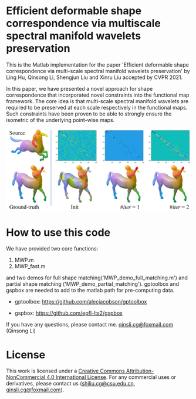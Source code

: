 # Efficient deformable shape correspondence via multiscale spectral manifold wavelets preservation

This is the Matlab implementation for the paper 'Efficient deformable shape correspondence via multi-scale spectral manifold wavelets preservation' by Ling Hu, Qinsong Li, Shengjun Liu and Xinru Liu accepted by CVPR 2021.

In this paper, we have presented a novel approach for shape correspondence that incorporated novel constraints into the functional map framework. The core idea is that multi-scale spectral manifold wavelets are required to be preserved at each scale respectively in the functional maps. Such constraints have been proven to be able to strongly ensure the isometric of the underlying point-wise maps. 

![shrec16_partial_cqc_vis_svg3](https://github.com/Qinsong-Li/MWP/blob/main/iter_results.png)



# How to use this code

We have provided two core functions:

1. MWP.m 
2. MWP_fast.m 

and two demos for full shape matching('MWP_demo_full_matching.m') and partial shape matching ('MWP_demo_partial_matching'). gptoolbox and gspbox are needed to add to the matlab path for pre-computing data.

- gptoolbox: https://github.com/alecjacobson/gptoolbox

- gspbox: https://github.com/epfl-lts2/gspbox 

If you have any questions, please contact me. [qinsli.cg@foxmail.com](mailto:qinsli.cg@foxmail.com) (Qinsong Li)

# License

This work is licensed under a [Creative Commons Attribution-NonCommercial 4.0 International License](http://creativecommons.org/licenses/by-nc/4.0/). For any commercial uses or derivatives, please contact us ([shjliu.cg@csu.edu.cn](mailto:shjliu.cg@csu.edu.cn), [qinsli.cg@foxmail.com](mailto:qinsli.cg@foxmail.com)).



